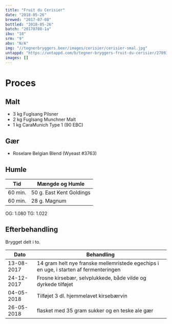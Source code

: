 ```yaml
---
title: "Fruit du Cerisier"
date: "2018-05-26"
brewed: "2017-07-08"
bottled: "2018-05-26"
batch: "20170708-1a"
ibu: "18"
srm: "9"
abv: "N/A"
img: "//tegnerbryggers.beer/images/cerisier/cerisier-smal.jpg"
untappd: "https://untappd.com/b/tegner-bryggers-fruit-du-cerisier/2709357"
images: []
---
```


# Proces

## Malt

* 3 kg Fuglsang Pilsner
* 2 kg Fuglsang Munchner Malt
* 1 kg CaraMunich Type 1 (90 EBC)

## Gær

* Roselare Belgian Blend (Wyeast #3763)

## Humle

| Tid     | Mængde og Humle          |
| ------- | ------------------------ |
| 60 min. | 50 g. East Kent Goldings |
| 60 min. | 28 g. Magnum             |

OG: 1.080
TG: 1.022

## Efterbehandling

Brygget delt i to.

| Dato       | Behandling               |
| ---------- | ------------------------ |
| 13-08-2017 | 14 gram helt nye franske mellemristede egechips i en uge, i starten af fermenteringen |
| 24-12-2017 | Frosne kirsebær, selvplukkede, både vilde og dyrkede tilføjet |
| 04-05-2018 | Tilføjet 3 dl. hjemmelavet kirsebærvin |
| 26-05-2018 | flasket med 35 gram sukker og en teske ale gær |
